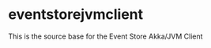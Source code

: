 eventstorejvmclient
===================

This is the source base for the Event Store Akka/JVM Client
